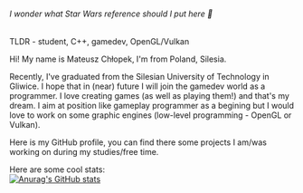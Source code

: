 ###### I wonder what Star Wars reference should I put here 🤔

TLDR - student, C++, gamedev, OpenGL/Vulkan

Hi! My name is Mateusz Chłopek, I'm from Poland, Silesia.

Recently, I've graduated from the Silesian University of Technology in Gliwice. I hope that in (near) future I will join the gamedev world as a programmer. I love creating games (as well as playing them!) and that's my dream. I aim at position like gameplay programmer as a begining but I would love to work on some graphic engines (low-level programming - OpenGL or Vulkan).

Here is my GitHub profile, you can find there some projects I am/was working on during my studies/free time.

Here are some cool stats:  
[![Anurag's GitHub stats](https://github-readme-stats.vercel.app/api?username=OftenDeadKanji&show_icons=true&theme=highcontrast)](https://github.com/anuraghazra/github-readme-stats)  
